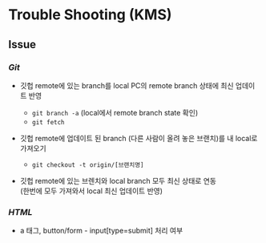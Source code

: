 # Trouble Shooting (KMS)

## **Issue**

### _Git_

- 깃헙 remote에 있는 branch를 local PC의 remote branch 상태에 최신 업데이트 반영

  - `git branch -a` (local에서 remote branch state 확인)
  - `git fetch`

- 깃헙 remote에 업데이트 된 branch (다른 사람이 올려 놓은 브랜치)를 내 local로 가져오기

  - `git checkout -t origin/[브랜치명]`

- 깃헙 remote에 있는 브렌치와 local branch 모두 최신 상태로 연동 <br/>
  (한번에 모두 가져와서 local 최신 업데이트 반영)

### _HTML_

- a 태그, button/form - input[type=submit] 처리 여부
